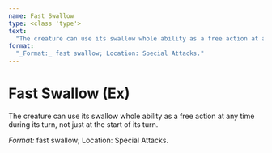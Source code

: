 ```yaml
---
name: Fast Swallow
type: <class 'type'>
text:
  "The creature can use its swallow whole ability as a free action at any time during its turn, not just at the start of its turn."
format:
  "_Format:_ fast swallow; Location: Special Attacks."
---
```

 
# Fast Swallow (Ex)
The creature can use its swallow whole ability as a free action at any time during its turn, not just at the start of its turn.

_Format:_ fast swallow; Location: Special Attacks.